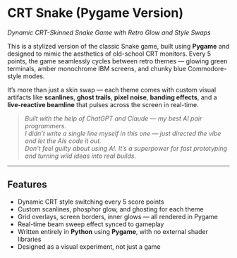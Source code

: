 # CRT Snake (Pygame Version)  
*Dynamic CRT-Skinned Snake Game with Retro Glow and Style Swaps*

This is a stylized version of the classic Snake game, built using **Pygame** and designed to mimic the aesthetics of old-school CRT monitors. Every 5 points, the game seamlessly cycles between retro themes — glowing green terminals, amber monochrome IBM screens, and chunky blue Commodore-style modes.

It’s more than just a skin swap — each theme comes with custom visual artifacts like **scanlines**, **ghost trails**, **pixel noise**, **banding effects**, and a **live-reactive beamline** that pulses across the screen in real-time.

> _Built with the help of ChatGPT and Claude — my best AI pair programmers.  
> I didn’t write a single line myself in this one — just directed the vibe and let the AIs code it out.  
> Don’t feel guilty about using AI. It’s a superpower for fast prototyping and turning wild ideas into real builds._

---

## Features

- Dynamic CRT style switching every 5 score points  
- Custom scanlines, phosphor glow, and ghosting for each theme  
- Grid overlays, screen borders, inner glows — all rendered in Pygame  
- Real-time beam sweep effect synced to gameplay  
- Written entirely in **Python** using **Pygame**, with no external shader libraries  
- Designed as a visual experiment, not just a game
